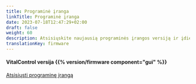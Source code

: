 ```yaml
---
title: Programinė įranga
linkTitle: Programinė įranga
date: 2023-07-18T12:47:29+02:00
draft: false
weight: 60
description: Atsisiųskite naujausią programinės įrangos versiją ir įdiekite ją savo VitalControl įrenginyje.
translationKey: firmware
---
```

#### VitalControl versija {{% version/firmware component="gui" %}}

<a href="/download/firmware.vcu" role="button" class="btn btn-primary btn-lg">Atsisiųsti programinę įrangą</a>
